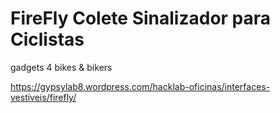 # FireFly Colete Sinalizador para Ciclistas
gadgets 4 bikes &amp; bikers

https://gypsylab8.wordpress.com/hacklab-oficinas/interfaces-vestiveis/firefly/
